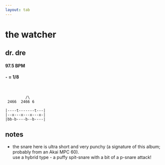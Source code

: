 ```yaml
---
layout: tab
---
```


# the watcher
## dr. dre

#### 97.5 BPM
#### `-` = 1/8

<br/>

```
         /\
 2466  2466 6
 
|----t-------t---|
|--x---x---x---x-|
|bb-b----b--b----|
```

## notes

- the snare here is ultra short and very punchy (a signature of this album; probably from an Akai MPC 60).  
  use a hybrid type - a puffy spit-snare with a bit of a p-snare attack!
